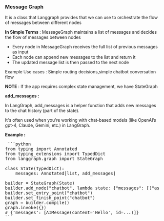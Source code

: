 ### Message Graph

It is a class that Langgraph provides that we can use to orchestrate the flow of messages between different nodes

**In Simple Terms** : MessageGraph maintains a list of messages and decides the flow of messages between nodes

- Every node in MessageGraph receives the full list of previous messages as input
- Each node can append new messages to the list and return it
- The updated message list is then passed to the next node

Example Use cases : Simple routing decisions,simple chatbot conversation flow

**NOTE** : If the app requires complex state management, we have StateGraph 

**add_messages :**

In LangGraph, add_messages is a helper function that adds new messages to the chat history (part of the state).

It's often used when you're working with chat-based models (like OpenAI’s gpt-4, Claude, Gemini, etc.) in LangGraph.

**Example :**
<pre> ```python
from typing import Annotated
from typing_extensions import TypedDict
from langgraph.graph import StateGraph

class State(TypedDict):
    messages: Annotated[list, add_messages]

builder = StateGraph(State)
builder.add_node("chatbot", lambda state: {"messages": [("assistant", "Hello")]})
builder.set_entry_point("chatbot")
builder.set_finish_point("chatbot")
graph = builder.compile()
graph.invoke({})
# {'messages': [AIMessage(content='Hello', id=...)]}
``` </pre>

